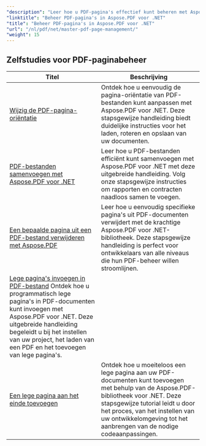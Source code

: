 ```yaml
---
"description": "Leer hoe u PDF-pagina's effectief kunt beheren met Aspose.PDF voor .NET. Deze gedetailleerde handleiding behandelt het programmatisch toevoegen, verwijderen, herschikken en extraheren van pagina's om uw PDF-workflows te optimaliseren. Begin met het verbeteren van uw documentbeheer."
"linktitle": "Beheer PDF-pagina's in Aspose.PDF voor .NET"
"title": "Beheer PDF-pagina's in Aspose.PDF voor .NET"
"url": "/nl/pdf/net/master-pdf-page-management/"
"weight": 15
---
```


## Zelfstudies voor PDF-paginabeheer
| Titel | Beschrijving |
| --- | --- | 
| [Wijzig de PDF-pagina-oriëntatie](./change-pdf-page-orientation/) | Ontdek hoe u eenvoudig de pagina-oriëntatie van PDF-bestanden kunt aanpassen met Aspose.PDF voor .NET. Deze stapsgewijze handleiding biedt duidelijke instructies voor het laden, roteren en opslaan van uw documenten. |  
| [PDF-bestanden samenvoegen met Aspose.PDF voor .NET](./concatenating-pdf-files/) | Leer hoe u PDF-bestanden efficiënt kunt samenvoegen met Aspose.PDF voor .NET met deze uitgebreide handleiding. Volg onze stapsgewijze instructies om rapporten en contracten naadloos samen te voegen. |  
| [Een bepaalde pagina uit een PDF-bestand verwijderen met Aspose.PDF](./delete-particular-page-from-pdf-files/) | Leer hoe u eenvoudig specifieke pagina's uit PDF-documenten verwijdert met de krachtige Aspose.PDF voor .NET-bibliotheek. Deze stapsgewijze handleiding is perfect voor ontwikkelaars van alle niveaus die hun PDF-beheer willen stroomlijnen. |    
| [Lege pagina's invoegen in PDF-bestand](./insert-empty-pages/) Ontdek hoe u programmatisch lege pagina's in PDF-documenten kunt invoegen met Aspose.PDF voor .NET. Deze uitgebreide handleiding begeleidt u bij het instellen van uw project, het laden van een PDF en het toevoegen van lege pagina's. |  
| [Een lege pagina aan het einde toevoegen](./adding-an-empty-page-at-end/) | Ontdek hoe u moeiteloos een lege pagina aan uw PDF-documenten kunt toevoegen met behulp van de Aspose.PDF-bibliotheek voor .NET. Deze stapsgewijze tutorial leidt u door het proces, van het instellen van uw ontwikkelomgeving tot het aanbrengen van de nodige codeaanpassingen. |